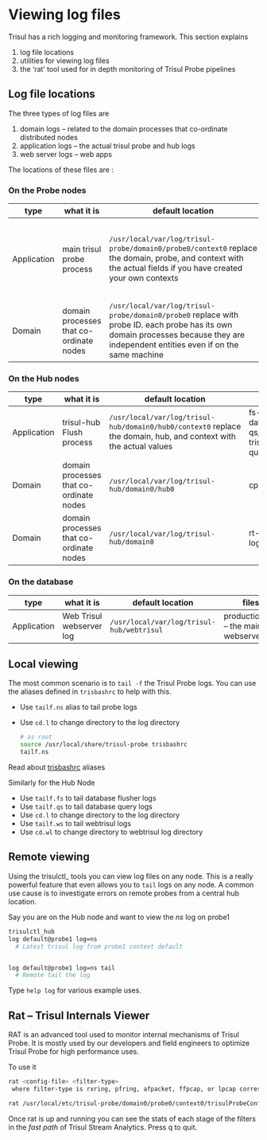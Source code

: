 # Viewing log files

Trisul has a rich logging and monitoring framework. This section explains

1. log file locations
2. utilities for viewing log files
3. the ‘rat’ tool used for in depth monitoring of Trisul Probe pipelines

## Log file locations

The three types of log files are

1. domain logs – related to the domain processes that co-ordinate distributed nodes
2. application logs – the actual trisul probe and hub logs
3. web server logs – web apps

The locations of these files are :

### On the Probe nodes

| type        | what it is                              | default location                                                                                                                                                                  | files                                                                                          |
| ----------- | --------------------------------------- | --------------------------------------------------------------------------------------------------------------------------------------------------------------------------------- | ---------------------------------------------------------------------------------------------- |
| Application | main trisul probe process               | `/usr/local/var/log/trisul-probe/domain0/probe0/context0` replace the domain, probe, and context with the actual fields if you have created your own contexts                     | ns-.log – trisul probe logs, xLuaX.log redirected print() statements from LUA script instances |
| Domain      | domain processes that co-ordinate nodes | `/usr/local/var/log/trisul-probe/domain0/probe0` replace with probe ID. each probe has its own domain processes because they are independent entities even if on the same machine | cp-XX.log probe logs                                                                           |

### On the Hub nodes

| type        | what it is                              | default location                                                                                                  | files                                                                                        |
| ----------- | --------------------------------------- | ----------------------------------------------------------------------------------------------------------------- | -------------------------------------------------------------------------------------------- |
| Application | trisul-hub Flush process                | `/usr/local/var/log/trisul-hub/domain0/hub0/context0` replace the domain, hub, and context with the actual values | fs-.log – trisul_flushd database writer logs , qs_.log – trisul_trpd TRP database query logs |
| Domain      | domain processes that co-ordinate nodes | `/usr/local/var/log/trisul-hub/domain0/hub0`                                                                      | cp-XX.log hub logs                                                                           |
| Domain      | domain processes that co-ordinate nodes | `/usr/local/var/log/trisul-hub/domain0`                                                                           | rt-XX.log domain router log                                                                  |

### On the database

| type        | what it is               | default location                          | files                                   |
| ----------- | ------------------------ | ----------------------------------------- | --------------------------------------- |
| Application | Web Trisul webserver log | `/usr/local/var/log/trisul-hub/webtrisul` | production.log – the main webserver log |

## Local viewing

The most common scenario is to `tail -f` the Trisul Probe logs. You can use the aliases defined in `trisbashrc` to help with this.

- Use `tailf.ns` alias to tail probe logs

- Use `cd.l` to change directory to the log directory
  
  ```bash
  # as root
  source /usr/local/share/trisul-probe trisbashrc
  tailf.ns
  ```

Read about [trisbashrc](https://trisul.org/docs/ref/trisbashrc.html) aliases

Similarly for the Hub Node

- Use `tailf.fs` to tail database flusher logs
- Use `tailf.qs` to tail database query logs
- Use `cd.l` to change directory to the log directory
- Use `tailf.ws` to tail webtrisul logs
- Use `cd.wl` to change directory to webtrisul log directory

## Remote viewing

Using the trisulctl_ tools you can view log files on any node. This is a really powerful feature that even allows you to `tail` logs on any node. A common use cause is to investigate errors on remote probes from a central hub location.

Say you are on the Hub node and want to view the *ns* log on probe1

```bash
trisulctl_hub
log default@probe1 log=ns       
  # Latest trisul log from probe1 context default


log default@probe1 log=ns tail       
  # Remote tail the log 
```

Type `help log` for various example uses.

## Rat – Trisul Internals Viewer

RAT is an advanced tool used to monitor internal mechanisms of Trisul Probe. It is mostly used by our developers and field engineers to optimize Trisul Probe for high performance uses.

To use it

```bash
rat <config-file> <filter-type>
 where filter-type is rxring, pfring, afpacket, ffpcap, or lpcap corresponding to the various input modesexample
```

```bash
rat /usr/local/etc/trisul-probe/domain0/probe0/context0/trisulProbeConfig.xml afpacket
```

Once rat is up and running you can see the stats of each stage of the filters in the *fast path* of Trisul Stream Analytics. Press q to quit.

